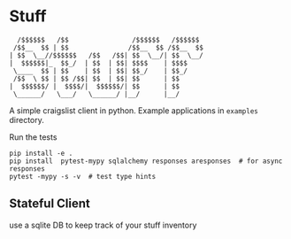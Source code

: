 # Stuff

```
  /$$$$$$   /$$                /$$$$$$   /$$$$$$
 /$$__  $$ | $$               /$$__  $$ /$$__  $$
| $$  \__//$$$$$$   /$$   /$$| $$  \__/| $$  \__/
|  $$$$$$|_  $$_/  | $$  | $$| $$$$    | $$$$
 \____  $$ | $$    | $$  | $$| $$_/    | $$_/
 /$$  \ $$ | $$ /$$| $$  | $$| $$      | $$
|  $$$$$$/ |  $$$$/|  $$$$$$/| $$      | $$
 \______/   \___/   \______/ |__/      |__/

```

A simple craigslist client in python. Example applications in `examples` directory.

Run the tests

    pip install -e .
    pip install  pytest-mypy sqlalchemy responses aresponses  # for async responses
    pytest -mypy -s -v  # test type hints


## Stateful Client

use a sqlite DB to keep track of your stuff inventory
